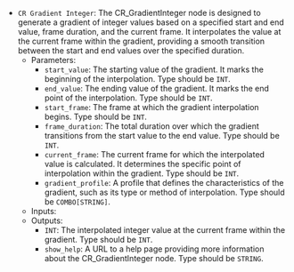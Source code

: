 - `CR Gradient Integer`: The CR_GradientInteger node is designed to generate a gradient of integer values based on a specified start and end value, frame duration, and the current frame. It interpolates the value at the current frame within the gradient, providing a smooth transition between the start and end values over the specified duration.
    - Parameters:
        - `start_value`: The starting value of the gradient. It marks the beginning of the interpolation. Type should be `INT`.
        - `end_value`: The ending value of the gradient. It marks the end point of the interpolation. Type should be `INT`.
        - `start_frame`: The frame at which the gradient interpolation begins. Type should be `INT`.
        - `frame_duration`: The total duration over which the gradient transitions from the start value to the end value. Type should be `INT`.
        - `current_frame`: The current frame for which the interpolated value is calculated. It determines the specific point of interpolation within the gradient. Type should be `INT`.
        - `gradient_profile`: A profile that defines the characteristics of the gradient, such as its type or method of interpolation. Type should be `COMBO[STRING]`.
    - Inputs:
    - Outputs:
        - `INT`: The interpolated integer value at the current frame within the gradient. Type should be `INT`.
        - `show_help`: A URL to a help page providing more information about the CR_GradientInteger node. Type should be `STRING`.
